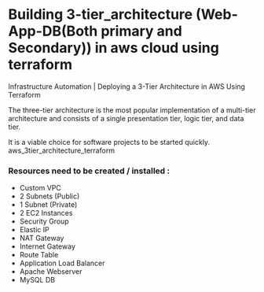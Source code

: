 # Building 3-tier_architecture (Web-App-DB(Both primary and Secondary)) in aws cloud using terraform

Infrastructure Automation | Deploying a 3-Tier Architecture in AWS Using Terraform

The three-tier architecture is the most popular implementation of a multi-tier architecture and consists of a single presentation tier, logic tier, and data tier.

It is a viable choice for software projects to be started quickly.
aws_3tier_architecture_terraform

### Resources need to be created / installed :
* Custom VPC
* 2 Subnets (Public)
* 1 Subnet (Private)
* 2 EC2 Instances
* Security Group
* Elastic IP
* NAT Gateway
* Internet Gateway
* Route Table
* Application Load Balancer
* Apache Webserver
* MySQL DB
